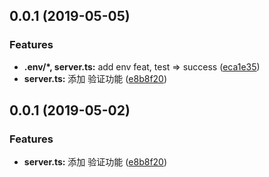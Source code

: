 ## 0.0.1 (2019-05-05)


### Features

* **.env/*, server.ts:** add env feat, test => success ([eca1e35](https://github.com/didilinkin/hapi-test-server/commit/eca1e35))
* **server.ts:** 添加 验证功能 ([e8b8f20](https://github.com/didilinkin/hapi-test-server/commit/e8b8f20))



## 0.0.1 (2019-05-02)


### Features

* **server.ts:** 添加 验证功能 ([e8b8f20](https://github.com/didilinkin/hapi-test-server/commit/e8b8f20))



